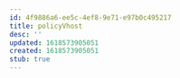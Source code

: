 ```yaml
---
id: 4f9886a6-ee5c-4ef8-9e71-e97b0c495217
title: policyVhost
desc: ''
updated: 1618573905051
created: 1618573905051
stub: true
---
```



